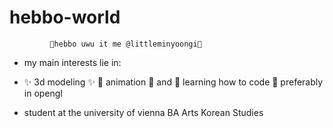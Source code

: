 # hebbo-world
             🌸hebbo uwu it me @littleminyoongi🌸
- my main interests lie in: 

- ✨ 3d modeling ✨ 🌻 animation 🌻 and 🧠 learning how to code 🧠 preferably in opengl
- student at the university of vienna BA Arts Korean Studies

